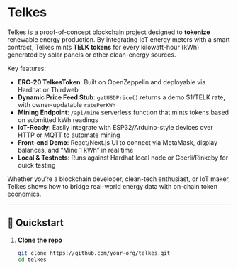 # Telkes

Telkes is a proof-of-concept blockchain project designed to **tokenize** renewable energy production. By integrating IoT energy meters with a smart contract, Telkes mints **TELK tokens** for every kilowatt-hour (kWh) generated by solar panels or other clean-energy sources.

Key features:
- **ERC-20 TelkesToken**: Built on OpenZeppelin and deployable via Hardhat or Thirdweb  
- **Dynamic Price Feed Stub**: `getUSDPrice()` returns a demo $1/TELK rate, with owner-updatable `ratePerKWh`  
- **Mining Endpoint**: `/api/mine` serverless function that mints tokens based on submitted kWh readings  
- **IoT-Ready**: Easily integrate with ESP32/Arduino-style devices over HTTP or MQTT to automate mining  
- **Front-end Demo**: React/Next.js UI to connect via MetaMask, display balances, and “Mine 1 kWh” in real time  
- **Local & Testnets**: Runs against Hardhat local node or Goerli/Rinkeby for quick testing  

Whether you’re a blockchain developer, clean-tech enthusiast, or IoT maker, Telkes shows how to bridge real-world energy data with on-chain token economics.  

---

## 🚀 Quickstart

1. **Clone the repo**  
   ```bash
   git clone https://github.com/your-org/telkes.git
   cd telkes

